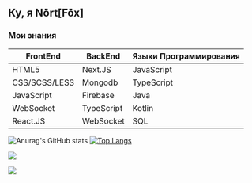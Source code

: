 ## Ку, я **Nōrt[Fōx]**
### Мои знания
FrontEnd | BackEnd | Языки Программирования
---------|---------|-----------------------
HTML5 | Next.JS | JavaScript
CSS/SCSS/LESS | Mongodb | TypeScript
JavaScript | Firebase | Java
WebSocket | TypeScript | Kotlin
React.JS | WebSocket | SQL

![Anurag's GitHub stats](https://github-readme-stats.vercel.app/api?username=nortfox1&show_icons=true) [![Top Langs](https://github-readme-stats.vercel.app/api/top-langs/?username=nortfox1)](https://github.com/anuraghazra/github-readme-stats)

![](https://komarev.com/ghpvc/?username=nikitafox&color=10AFF1)

[![](https://www.codewars.com/users/nikitafox/badges/large)](https://www.codewars.com/users/nikitafox)
